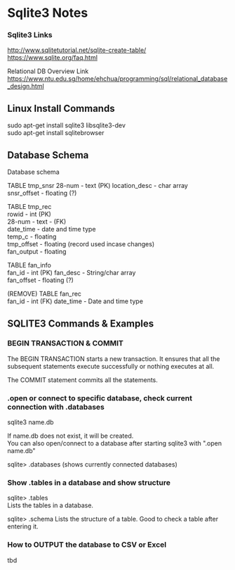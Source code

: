 # Sqlite3 Notes

### Sqlite3 Links
http://www.sqlitetutorial.net/sqlite-create-table/  
https://www.sqlite.org/faq.html  

Relational DB Overview Link  
https://www.ntu.edu.sg/home/ehchua/programming/sql/relational_database_design.html  

## Linux Install Commands  
sudo apt-get install sqlite3 libsqlite3-dev  
sudo apt-get install sqlitebrowser  
  
## Database Schema
Database schema  

TABLE tmp_snsr
28-num - text  (PK)
location_desc  - char array  
snsr_offset - floating (?)  
  
TABLE tmp_rec  
rowid - int (PK)  
28-num - text - (FK)  
date_time - date and time type  
temp_c - floating  
tmp_offset - floating (record used incase changes)  
fan_output - floating  
  
TABLE fan_info  
fan_id - int  (PK)
fan_desc - String/char array  
fan_offset - floating (?)  
  

(REMOVE)  TABLE fan_rec  
fan_id - int  (FK)
date_time - Date and time type  


## SQLITE3 Commands & Examples

### BEGIN TRANSACTION & COMMIT
The BEGIN TRANSACTION starts a new transaction. It ensures that all the subsequent statements execute successfully or nothing executes at all.  

The COMMIT statement commits all the statements.  

### .open or connect to specific database, check current connection with .databases  
sqlite3 name.db  
  
If name.db does not exist, it will be created.  
You can also open/connect to a database after starting sqlite3 with ".open name.db"  

sqlite> .databases   (shows currently connected databases)  

### Show .tables in a database and show structure  
sqlite> .tables  
Lists the tables in a database.  

sqlite> .schema <table name>
Lists the structure of a table.  Good to check a table after entering it.  

### How to OUTPUT the database to CSV or Excel  
tbd  
